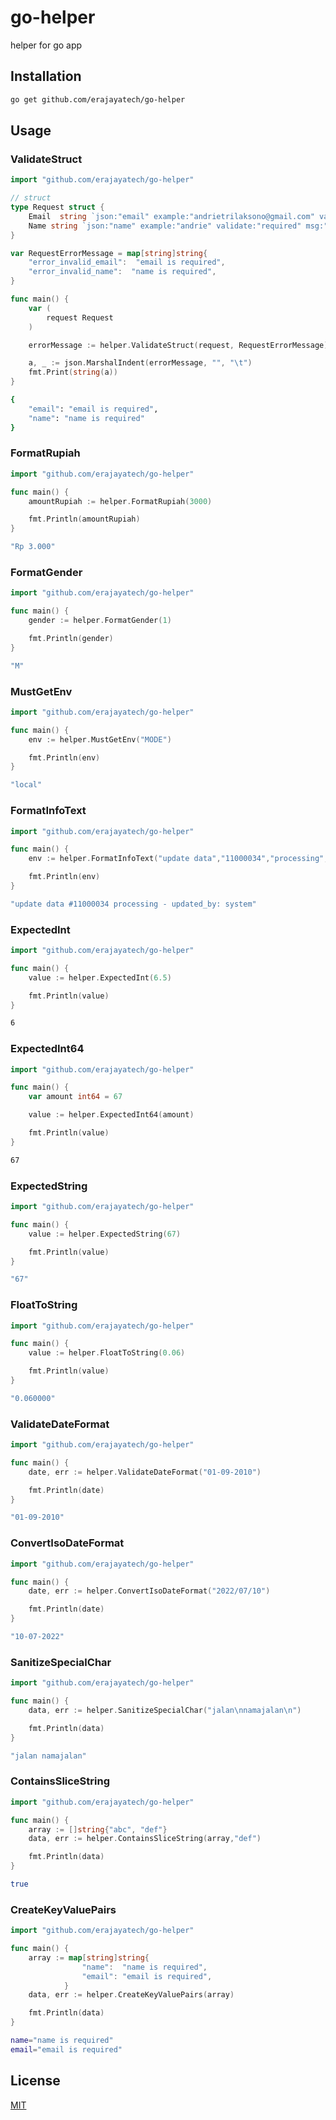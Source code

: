 # go-helper
helper for go app

## Installation

```bash
go get github.com/erajayatech/go-helper
```

## Usage

### ValidateStruct
```go
import "github.com/erajayatech/go-helper"

// struct
type Request struct {
	Email  string `json:"email" example:"andrietrilaksono@gmail.com" validate:"required" msg:"error_invalid_email"`
	Name string `json:"name" example:"andrie" validate:"required" msg:"error_invalid_name"`
}

var RequestErrorMessage = map[string]string{
	"error_invalid_email":  "email is required",
	"error_invalid_name":  "name is required",
}

func main() {
    var (
        request Request
    )

    errorMessage := helper.ValidateStruct(request, RequestErrorMessage)

    a, _ := json.MarshalIndent(errorMessage, "", "\t")
	fmt.Print(string(a))
}
```

```bash
{
	"email": "email is required",
	"name": "name is required"
}
```

### FormatRupiah
```go
import "github.com/erajayatech/go-helper"

func main() {
	amountRupiah := helper.FormatRupiah(3000)

	fmt.Println(amountRupiah)
}
```

```bash
"Rp 3.000"
```

### FormatGender
```go
import "github.com/erajayatech/go-helper"

func main() {
	gender := helper.FormatGender(1)

	fmt.Println(gender)
}
```

```bash
"M"
```

### MustGetEnv
```go
import "github.com/erajayatech/go-helper"

func main() {
	env := helper.MustGetEnv("MODE")

	fmt.Println(env)
}
```

```bash
"local"
```

### FormatInfoText
```go
import "github.com/erajayatech/go-helper"

func main() {
	env := helper.FormatInfoText("update data","11000034","processing","system")

	fmt.Println(env)
}
```

```bash
"update data #11000034 processing - updated_by: system"
```

### ExpectedInt
```go
import "github.com/erajayatech/go-helper"

func main() {
	value := helper.ExpectedInt(6.5)

	fmt.Println(value)
}
```

```bash
6
```

### ExpectedInt64
```go
import "github.com/erajayatech/go-helper"

func main() {
	var amount int64 = 67

	value := helper.ExpectedInt64(amount)

	fmt.Println(value)
}
```

```bash
67
```

### ExpectedString
```go
import "github.com/erajayatech/go-helper"

func main() {
	value := helper.ExpectedString(67)

	fmt.Println(value)
}
```

```bash
"67"
```

### FloatToString
```go
import "github.com/erajayatech/go-helper"

func main() {
	value := helper.FloatToString(0.06)

	fmt.Println(value)
}
```

```bash
"0.060000"
```

### ValidateDateFormat
```go
import "github.com/erajayatech/go-helper"

func main() {
	date, err := helper.ValidateDateFormat("01-09-2010")

	fmt.Println(date)
}
```

```bash
"01-09-2010"
```

### ConvertIsoDateFormat
```go
import "github.com/erajayatech/go-helper"

func main() {
	date, err := helper.ConvertIsoDateFormat("2022/07/10")

	fmt.Println(date)
}
```

```bash
"10-07-2022"
```

### SanitizeSpecialChar
```go
import "github.com/erajayatech/go-helper"

func main() {
	data, err := helper.SanitizeSpecialChar("jalan\nnamajalan\n")

	fmt.Println(data)
}
```

```bash
"jalan namajalan"
```

### ContainsSliceString
```go
import "github.com/erajayatech/go-helper"

func main() {
	array := []string{"abc", "def"}
	data, err := helper.ContainsSliceString(array,"def")

	fmt.Println(data)
}
```

```bash
true
```

### CreateKeyValuePairs
```go
import "github.com/erajayatech/go-helper"

func main() {
	array := map[string]string{
				"name":  "name is required",
				"email": "email is required",
			}
	data, err := helper.CreateKeyValuePairs(array)

	fmt.Println(data)
}
```

```bash
name="name is required"
email="email is required"
```

## License
[MIT](https://choosealicense.com/licenses/mit/)